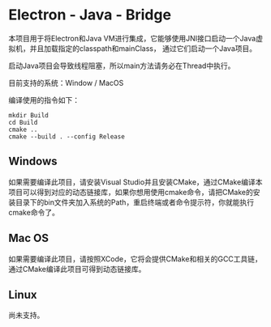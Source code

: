 # Electron - Java - Bridge

本项目用于将Electron和Java VM进行集成，它能够使用JNI接口启动一个Java虚拟机，并且加载指定的classpath和mainClass，
通过它们启动一个Java项目。

启动Java项目会导致线程阻塞，所以main方法请务必在Thread中执行。

目前支持的系统：Window / MacOS

编译使用的指令如下：

```
mkdir Build
cd Build
cmake ..
cmake --build . --config Release
```


## Windows

如果需要编译此项目，请安装Visual Studio并且安装CMake，通过CMake编译本项目可以得到对应的动态链接库，如果你想用使用cmake命令，请把CMake的安装目录下的bin文件夹加入系统的Path，重启终端或者命令提示符，你就能执行cmake命令了。

## Mac OS

如果需要编译此项目，请按照XCode，它将会提供CMake和相关的GCC工具链，通过CMake编译此项目可得到动态链接库。

## Linux

尚未支持。